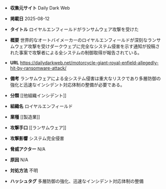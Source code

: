 - **収集元サイト**
Daily Dark Web

- **掲載日**
2025-08-12

- **タイトル**
ロイヤルエンフィールドがランサムウェア攻撃を受けた

- **概要**
世界的なオートバイメーカーのロイヤルエンフィールドが深刻なランサムウェア攻撃を受けダークウェブに完全なシステム侵害を示す通知が投稿された事案で攻撃者による全システムの制御取得が報告されている。

- **URL**
https://dailydarkweb.net/motorcycle-giant-royal-enfield-allegedly-hit-by-ransomware-attack/

- **備考**
ランサムウェアによる全システム侵害は重大なリスクであり多層防御の強化と迅速なインシデント対応体制の整備が必要である。

- **分類**
[[他組織インシデント]]

- **組織名**
ロイヤルエンフィールド

- **業種**
[[製造業]]

- **攻撃手口**
[[ランサムウェア]]

- **攻撃影響**
システム完全侵害

- **脅威アクター**
N/A

- **原因**
N/A

- **対処方法**
不明

- **ハッシュタグ**
多層防御の強化、迅速なインシデント対応体制の整備

